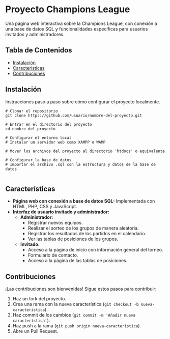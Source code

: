 <h1>Proyecto Champions League</h1>
<p>Una página web interactiva sobre la Champions League, con conexión a una base de datos SQL y funcionalidades específicas para usuarios invitados y administradores.</p>

 <h2>Tabla de Contenidos</h2>
   <ul>
     <li><a href="#instalacion">Instalación</a></li>
     <li><a href="#caracteristicas">Características</a></li>
     <li><a href="#contribuciones">Contribuciones</a></li>
   </ul>

<h2 id="instalacion">Instalación</h2>
<p>Instrucciones paso a paso sobre cómo configurar el proyecto localmente.</p>

<pre><code># Clonar el repositorio
git clone https://github.com/usuario/nombre-del-proyecto.git

# Entrar en el directorio del proyecto
cd nombre-del-proyecto

# Configurar el entorno local
# Instalar un servidor web como XAMPP o WAMP

# Mover los archivos del proyecto al directorio 'htdocs' o equivalente

# Configurar la base de datos
# Importar el archivo .sql con la estructura y datos de la base de datos
        </code></pre>

<h2 id="caracteristicas">Características</h2>
  <ul>
    <li><strong>Página web con conexión a base de datos SQL:</strong> Implementada con HTML, PHP, CSS y JavaScript.</li>
      <li><strong>Interfaz de usuario invitado y administrador:</strong>
        <ul>
          <li><strong>Administrador:</strong>
            <ul>
              <li>Registrar nuevos equipos.</li>
              <li>Realizar el sorteo de los grupos de manera aleatoria.</li>
              <li>Registrar los resultados de los partidos en el calendario.</li>
              <li>Ver las tablas de posiciones de los grupos.</li>
            </ul>
          </li>
          <li><strong>Invitado:</strong>
            <ul>
              <li>Acceso a la página de inicio con información general del torneo.</li>
              <li>Formulario de contacto.</li>
              <li>Acceso a la página de las tablas de posiciones.</li>
            </ul>
          </li>
        </ul>
      </li>
  </ul>

<h2 id="contribuciones">Contribuciones</h2>
<p>¡Las contribuciones son bienvenidas! Sigue estos pasos para contribuir:</p>
<ol>
  <li>Haz un fork del proyecto.</li>
  <li>Crea una rama con la nueva característica (<code>git checkout -b nueva-caracteristica</code>).</li>
  <li>Haz commit de los cambios (<code>git commit -m 'Añadir nueva característica'</code>).</li>
  <li>Haz push a la rama (<code>git push origin nueva-caracteristica</code>).</li>
  <li>Abre un Pull Request.</li>
</ol>



